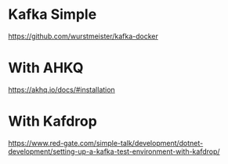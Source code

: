 # Kafka Simple

https://github.com/wurstmeister/kafka-docker

# With AHKQ

https://akhq.io/docs/#installation

# With Kafdrop

https://www.red-gate.com/simple-talk/development/dotnet-development/setting-up-a-kafka-test-environment-with-kafdrop/



